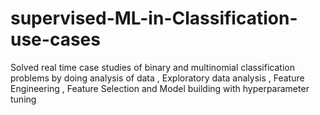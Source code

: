 # supervised-ML-in-Classification-use-cases 
Solved real time case studies of binary and multinomial classification problems by doing analysis of data , Exploratory data analysis , Feature Engineering , Feature Selection and Model building with hyperparameter tuning
